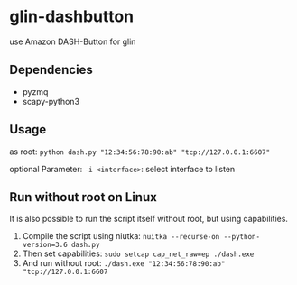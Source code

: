 # glin-dashbutton
use Amazon DASH-Button for glin

Dependencies
------------
 - pyzmq
 - scapy-python3
 
 Usage
 -----
 as root: ``python dash.py "12:34:56:78:90:ab" "tcp://127.0.0.1:6607"``
 
 optional Parameter: ``-i <interface>``: select interface to listen

Run without root on Linux
-------------------------
It is also possible to run the script itself without root, but using capabilities. 
1. Compile the script using niutka: ``nuitka --recurse-on --python-version=3.6 dash.py``
2. Then set capabilities: ``sudo setcap cap_net_raw=ep ./dash.exe``
3. And run without root: ``./dash.exe "12:34:56:78:90:ab" "tcp://127.0.0.1:6607``
